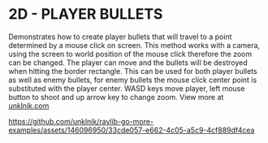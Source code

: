 
# 2D - PLAYER BULLETS

Demonstrates how to create player bullets that will travel to a point determined by a mouse click on screen. This method works with a camera, using the screen to world position of the mouse click therefore the zoom can be changed. The player can move and the bullets will be destroyed when hitting the border rectangle. This can be used for both player bullets as well as enemy bullets, for enemy bullets the mouse click center point is substituted with the player center. WASD keys move player, left mouse button to shoot and up arrow key to change zoom. View more at [unklnik.com](https://unklnik.com/posts/2d-player-bullets/)

https://github.com/unklnik/raylib-go-more-examples/assets/146096950/33cde057-e662-4c05-a5c9-4cf889df4cea
